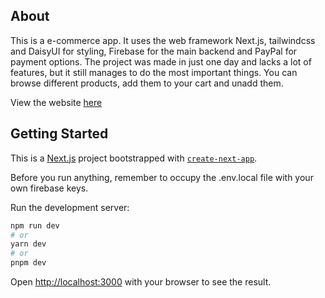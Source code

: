 ## About

This is a e-commerce app. It uses the web framework Next.js, tailwindcss and DaisyUI for styling, Firebase for the main backend and PayPal for payment options. The project was made in just one day and lacks a lot of features, but it still manages to do the most important things. You can browse different products, add them to your cart and unadd them.

View the website [here](https://fantasticfruits.vercel.app/)

## Getting Started

This is a [Next.js](https://nextjs.org/) project bootstrapped with [`create-next-app`](https://github.com/vercel/next.js/tree/canary/packages/create-next-app).

Before you run anything, remember to occupy the .env.local file with your own firebase keys.

Run the development server:

```bash
npm run dev
# or
yarn dev
# or
pnpm dev
```

Open [http://localhost:3000](http://localhost:3000) with your browser to see the result.
